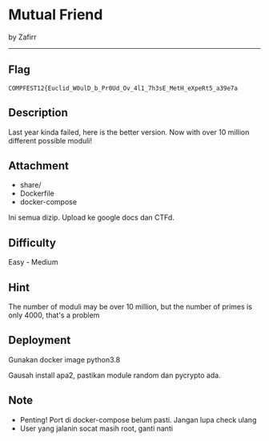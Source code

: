 # Mutual Friend

by Zafirr 

---

## Flag

```
COMPFEST12{Euclid_W0ulD_b_Pr0Ud_Ov_4l1_7h3sE_MetH_eXpeRt5_a39e7a
```

## Description
Last year kinda failed, here is the better version. Now with over 10 million different possible moduli!

## Attachment

* share/
* Dockerfile
* docker-compose

Ini semua dizip. Upload ke google docs dan CTFd.

## Difficulty
Easy - Medium

## Hint
The number of moduli may be over 10 million, but the number of primes is only 4000, that's a problem

## Deployment

Gunakan docker image python3.8

Gausah install apa2, pastikan module random dan pycrypto ada.

## Note
* Penting! Port di docker-compose belum pasti. Jangan lupa check ulang
* User yang jalanin socat masih root, ganti nanti